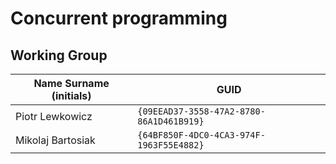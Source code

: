 # Concurrent programming

## Working Group

| Name Surname (initials) | GUID                                     |
| ----------------------- | ---------------------------------------- |
| Piotr Lewkowicz         | `{09EEAD37-3558-47A2-8780-86A1D461B919}` |
| Mikolaj Bartosiak       | `{64BF850F-4DC0-4CA3-974F-1963F55E4882}` |
